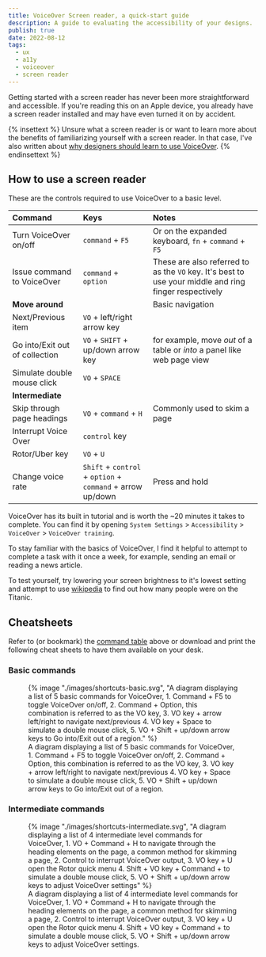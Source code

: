 ```yaml
---
title: VoiceOver Screen reader, a quick-start guide
description: A guide to evaluating the accessibility of your designs.
publish: true
date: 2022-08-12
tags:
  - ux
  - a11y
  - voiceover
  - screen reader
---
```


Getting started with a screen reader has never been more straightforward and accessible. If you're reading this on an Apple device, you already have a screen reader installed and may have even turned it on by accident.

{% insettext %}
Unsure what a screen reader is or want to learn more about the benefits of familiarizing yourself with a screen reader. In that case, I've also written about [why designers should learn to use VoiceOver](../why-designers-should-learn-voice-over).
{% endinsettext %}

## How to use a screen reader

These are the controls required to use VoiceOver to a basic level.

<div class="u-bleed-container:medium">

| Command                        | Keys                                                       | Notes                                                                                                 |
| :----------------------------- | :--------------------------------------------------------- | :---------------------------------------------------------------------------------------------------- |
| Turn VoiceOver on/off          | `command` + `F5`                                           | Or on the expanded keyboard, `fn` + `command` + `F5`                                                  |
| Issue command to VoiceOver     | `command` + `option`                                       | These are also referred to as the `VO` key. It's best to use your middle and ring finger respectively |
| **Move around**                |                                                            | Basic navigation                                                                                      |
| Next/Previous item             | `VO` + left/right arrow key                                |                                                                                                       |
| Go into/Exit out of collection | `VO` + `SHIFT` + up/down arrow key                         | for example, move _out_ of a table or _into_ a panel like web page view                               |
| Simulate double mouse click    | `VO` + `SPACE`                                             |                                                                                                       |
| **Intermediate**               |                                                            |                                                                                                       |
| Skip through page headings     | `VO` + `command` + `H`                                     | Commonly used to skim a page                                                                          |
| Interrupt Voice Over           | `control` key                                              |                                                                                                       |
| Rotor/Uber key                 | `VO` + `U`                                                 |                                                                                                       |
| Change voice rate              | `Shift` + `control` + `option` + `command` + arrow up/down | Press and hold                                                                                        |

</div>

VoiceOver has its built in tutorial and is worth the ~20 minutes it takes to complete. You can find it by opening `System Settings` > `Accessibility` > `VoiceOver` > `VoiceOver training`.

To stay familiar with the basics of VoiceOver, I find it helpful to attempt to complete a task with it once a week, for example, sending an email or reading a news article.

To test yourself, try lowering your screen brightness to it's lowest setting and attempt to use [wikipedia](https://www.wikipedia.org/) to find out how many people were on the Titanic.

## Cheatsheets

Refer to (or bookmark) the [command table](#how-to-use-a-screen-reader) above or download and print the following cheat sheets to have them available on your desk.

### Basic commands

<figure class="u-bleed-container:medium">
{% image "./images/shortcuts-basic.svg", "A diagram displaying a list of 5 basic commands for VoiceOver, 1. Command + F5 to toggle VoiceOver on/off, 2. Command + Option, this combination is referred to as the VO key, 3. VO key + arrow left/right to navigate next/previous 4. VO key + Space to simulate a double mouse click,  5. VO + Shift + up/down arrow keys to Go into/Exit out of a region." %}
<figcaption>A diagram displaying a list of 5 basic commands for VoiceOver, 1. Command + F5 to toggle VoiceOver on/off, 2. Command + Option, this combination is referred to as the VO key, 3. VO key + arrow left/right to navigate next/previous 4. VO key + Space to simulate a double mouse click,  5. VO + Shift + up/down arrow keys to Go into/Exit out of a region.</figcaption>
</figure>

### Intermediate commands

<figure class="u-bleed-container:medium">
{% image "./images/shortcuts-intermediate.svg", "A diagram displaying a list of 4 intermediate level commands for VoiceOver, 1. VO + Command + H to navigate through the heading elements on the page, a common method for skimming a page, 2. Control to interrupt VoiceOver output, 3. VO key + U open the Rotor quick menu 4. Shift + VO key + Command + to simulate a double mouse click,  5. VO + Shift + up/down arrow keys to adjust VoiceOver settings" %}
<figcaption>A diagram displaying a list of 4 intermediate level commands for VoiceOver, 1. VO + Command + H to navigate through the heading elements on the page, a common method for skimming a page, 2. Control to interrupt VoiceOver output, 3. VO key + U open the Rotor quick menu 4. Shift + VO key + Command + to simulate a double mouse click,  5. VO + Shift + up/down arrow keys to adjust VoiceOver settings.</figcaption>
</figure>
